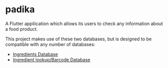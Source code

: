 # padika

A Flutter appliication which allows its users to check any information about a food product.

This project makes use of these two databases, but is designed to be compatible with any number of databases:

- [Ingredients Database](https://fdc.nal.usda.gov/)
- [Ingredient lookup/Barcode Database](https://www.kaggle.com/datasets/konradb/open-food-facts)
